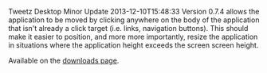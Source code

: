 Tweetz Desktop Minor Update
2013-12-10T15:48:33
Version 0.7.4 allows the application to be moved by clicking anywhere on the body of the application that isn't already a click target (i.e. links, navigation buttons). This should make it easier to position, and more more importantly, resize the application in situations where the application height exceeds the screen screen height.

Available on the [downloads page](/downloads).
